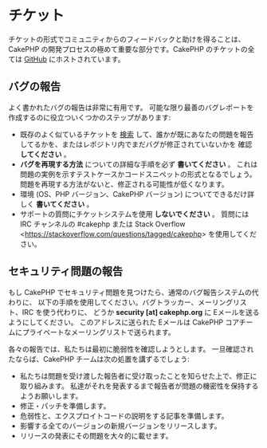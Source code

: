 # チケット

チケットの形式でコミュニティからのフィードバックと助けを得ることは、
CakePHP の開発プロセスの極めて重要な部分です。CakePHP のチケットの全ては
[GitHub](https://github.com/cakephp/cakephp/issues) にホストされています。

## バグの報告

よく書かれたバグの報告は非常に有用です。
可能な限り最善のバグレポートを作成するのに役立ついくつかのステップがあります:

- 既存のよく似ているチケットを
  [検索](https://github.com/cakephp/cakephp/search?q=it+is+broken&ref=cmdform&type=Issues)
  して、誰かが既にあなたの問題を報告してるかを、またはレポジトリ内でまだバグが修正されていないかを
  確認 **してください** 。
- **バグを再現する方法** についての詳細な手順を必ず **書いてください** 。
  これは問題の実例を示すテストケースかコードスニペットの形式となるでしょう。
  問題を再現する方法がないと、修正される可能性が低くなります。
- 環境 (OS、PHP バージョン、CakePHP バージョン) についてできるだけ詳しく **書いてください** 。
- サポートの質問にチケットシステムを使用 **しないでください** 。
  質問には IRC チャンネルの \#cakephp または
  Stack Overflow \<<https://stackoverflow.com/questions/tagged/cakephp>\>
  を使用してください。

## セキュリティ問題の報告

もし CakePHP でセキュリティ問題を見つけたら、通常のバグ報告システムの代わりに、
以下の手順を使用してください。バグトラッカー、メーリングリスト、IRC を使う代わりに、
どうか **security \[at\] cakephp.org** に Eメールを送るようにしてください。
このアドレスに送られた Eメールは CakePHP コアチームにプライベートなメーリングリストで送られます。

各々の報告では、私たちは最初に脆弱性を確認しようとします。
一旦確認されたならば、CakePHP チームは次の処置を講ずるでしょう:

- 私たちは問題を受け渡した報告者に受け取ったことを知らせた上で、修正に取り組みます。
  私達がそれを発表するまで報告者が問題の機密性を保持するようお願いします。
- 修正・パッチを準備します。
- 危弱性と、エクスプロイトコードの説明をする記事を準備します。
- 影響する全てのバージョンの新規バージョンをリリースします。
- リリースの発表にその問題を大々的に載せます。

